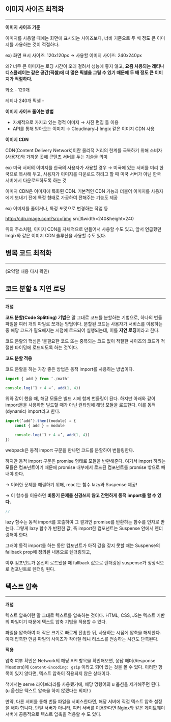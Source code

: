## 이미지 사이즈 최적화

---

**이미지 사이즈 기준**

이미지를 사용할 때에는 화면에 표시되는 사이즈보다, 너비 기준으로 두 배 정도 큰 이미지를 사용하는 것이 적절하다.

ex) 화면 표시 사이즈: 120x120px → 사용할 이미지 사이즈: 240x240px

왜? 너무 큰 이미지는 로딩 시간이 오래 걸려서 성능에 좋지 않고, **요즘 사용되는 레티나 디스플레이는 같은 공간(픽셀)에 더 많은 픽셀을 그릴 수 있기 때문에 두 배 정도 큰 이미지가 적절하다.**

화소 - 120개

레티나 240개 픽셀 -

**이미지 사이즈 줄이는 방법**

- 자체적으로 가지고 있는 정적 이미지 → 사진 편집 툴 이용
- API를 통해 받아오는 이미지 → Cloudinary나 Imgix 같은 이미지 CDN 사용

**이미지 CDN**

CDN(Content Delivery Network)이란 물리적 거리의 한계를 극복하기 위해 소비자(사용자)와 가까운 곳에 콘텐츠 서버를 두는 기술을 의미

ex) 미국 서버의 이미지를 한국의 사용자가 사용할 경우
→ 미국에 있는 서버를 미리 한국으로 복사해 두고, 사용자가 이미지를 다운로드 하려고 할 때 미국 서버가 아닌 한국 서버에서 다운로드하도록 하는 것

이미지 CDN은 이미지에 특화된 CDN. 기본적인 CDN 기능과 더불어 이미지를 사용자에게 보내기 전에 특정 형태로 가공하여 전해주는 기능도 제공

ex) 이미지를 줄이거나, 특정 포맷으로 변경하는 작업 등

http://cdn.image.com?src=[img src]&width=240&height=240

위의 주소처럼, 이미지 CDN을 자체적으로 만들어서 사용할 수도 있고, 앞서 언급했던 Imgix와 같은 이미지 CDN 솔루션을 사용할 수도 있다.

## 병목 코드 최적화

---

(요약할 내용 다시 확인)

## 코드 분할 & 지연 로딩

---

**개념**

**코드 분할(Code Splitting) 기법**은 말 그대로 코드를 분할하는 기법으로, 하나의 번들 파일을 여러 개의 파일로 쪼개는 방법이다. 분할된 코드는 사용자가 서비스를 이용하는 중 해당 코드가 필요해지는 시점에 로드되어 실행되는데, 이를 **지연 로딩**이라고 한다.

코드 분할의 핵심은 ‘불필요한 코드 또는 중복되는 코드 없이 적절한 사이즈의 코드가 적절한 타이밍에 로드되도록 하는 것’이다.

**코드 분할 적용**

코드 분할을 하는 가장 좋은 방법은 동적 import를 사용하는 방법이다.

```jsx
import { add } from ‘./math’

console.log(’1 + 4 =’, add(1, 4))
```

위와 같이 했을 때, 해당 모듈은 빌드 시에 함께 번들링이 된다. 하지만 아래와 같이 import문을 사용하면 빌드할 때가 아닌 런타임에 해당 모듈을 로드한다. 이를 동적(dynamic) import라고 한다.

```jsx
import(’add’).then((module) ⇒ {
	const { add } = module

	console.log(’1 + 4 =’, add(1, 4))
})
```

webpack은 동적 import 구문을 만나면 코드를 분할하여 번들링한다.

하지만 동적 import 구문은 promise 형태로 모듈을 반환해준다. 여기서 import 하려는 모듈은 컴포넌트이기 때문에 promise 내부에서 로드된 컴포넌트를 promise 밖으로 빼내야 한다.

→ 이러한 문제를 해결하기 위해, react는 함수 lazy와 Suspense 제공!

→ 이 함수를 이용하면 **비동기 문제를 신경쓰지 않고 간편하게 동적 import를 할 수 있다.**

```jsx
//
```

lazy 함수는 동적 import를 호출하여 그 결과인 promise를 반환하는 함수를 인자로 받는다. 그렇게 lazy 함수가 반환한 값, 즉 import한 컴포넌트는 Suspense 안에서 렌더링해야 한다.

그래야 동적 import를 하는 동안 컴포넌트가 아직 값을 갖지 못할 때는 Suspense의 fallback prop에 정의된 내용으로 렌더링되고,

이후 컴포넌트가 온전히 로드됐을 때 fallback 값으로 렌더링된 suspense가 정상적으로 컴포넌트로 렌더링 된다.

## 텍스트 압축

---

**개념**

텍스트 압축이란 말 그대로 텍스트를 압축하는 것이다. HTML, CSS, JS는 텍스트 기반의 파일이기 때문에 텍스트 압축 기법을 적용할 수 있다.

파일을 압축하여 더 작은 크기로 빠르게 전송한 뒤, 사용하는 시점에 압축을 해제한다. 이때 압축한 만큼 파일의 사이즈가 작아질 테니 리소스를 전송하는 시간도 단축된다.

**적용**

압축 여부 확인은 Network의 해당 API 항목을 확인해보면, 응답 헤더(Response Headers)에 `Content-Encoding: gzip` 이라고 되어 있는 것을 볼 수 있다. 이러한 항목이 있지 않다면, 텍스트 압축이 적용되지 않은 상태이다.

책에서는 serve 라이브러리를 사용했기에, 해당 명령어의 u 옵션을 제거해주면 된다. (u 옵션은 텍스트 압축을 하지 않겠다는 의미! )

만약, 다른 서버를 통해 번들 파일을 서비스한다면, 해당 서버에 직접 텍스트 압축 설정을 해야 합니다. 단일 서버가 아니라, 여러 서버를 이용한다면 Nginx와 같은 게이트웨이 서버에 공통적으로 텍스트 압축을 적용할 수 도 있다.
